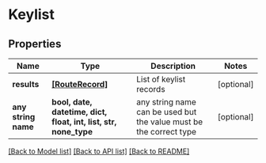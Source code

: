 # Keylist


## Properties
Name | Type | Description | Notes
------------ | ------------- | ------------- | -------------
**results** | [**[RouteRecord]**](RouteRecord.md) | List of keylist records | [optional] 
**any string name** | **bool, date, datetime, dict, float, int, list, str, none_type** | any string name can be used but the value must be the correct type | [optional]

[[Back to Model list]](../README.md#documentation-for-models) [[Back to API list]](../README.md#documentation-for-api-endpoints) [[Back to README]](../README.md)


